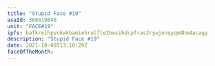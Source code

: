 ```yaml
---
title: "Stupid Face #19"
asaId: 360419848
unit: "FACE#19"
ipfs: bafkreihpvckwkbamiehralfle2bwsihdcpfras2rywjnnqyqm4hm4acagy
description: "Stupid Face #19"
date: 2021-10-08T13:10:29Z
faceOfTheMonth:
---
```

